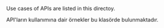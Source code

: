 Use cases of APIs are listed in this directoy. 

API'ların kullanımına dair örnekler bu klasörde bulunmaktadır.
